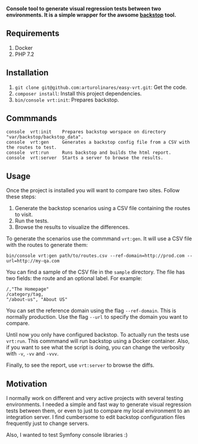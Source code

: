 **Console tool to generate visual regression tests between two environments. It is
a simple wrapper for the awsome [backstop](https://github.com/garris/BackstopJS)
tool.**

## Requirements

1. Docker
2. PHP 7.2

## Installation

1. `git clone git@github.com:arturolinares/easy-vrt.git`: Get the code.
2. `composer install`: Install this project dependencies.
3. `bin/console vrt:init`: Prepares backstop.

## Commmands

```
console  vrt:init    Prepares backstop worspace on directory "var/backstop/backstop_data".
console  vrt:gen     Generates a backstop config file from a CSV with the routes to test.
console  vrt:run     Runs backstop and builds the html report.
console  vrt:server  Starts a server to browse the results.
```

## Usage

Once the project is installed you will want to compare two sites. Follow these
steps:

1. Generate the backstop scenarios using a CSV file containing the routes to visit.
2. Run the tests.
3. Browse the results to visualize the differences.

To generate the scenarios use the commmand `vrt:gen`. It will use a CSV file
with the routes to generate them:

    bin/console vrt:gen path/to/routes.csv --ref-domain=http://prod.com --url=http://my-qa.com

You can find a sample of the CSV file in the `sample` directory. The file has
two fields: the route and an optional label. For example:

    /,"The Homepage"
    /category/tag,
    "/about-us", "About US"

You can set the reference domain using the flag `--ref-domain`. This is normally
production. Use the flag `--url` to specify the domain you want to compare.

Until now you only have configured backstop. To actually run the tests use
`vrt:run`. This commmand will run backstop using a Docker container. Also, if
you want to see what the script is doing, you can change the verbosity with
`-v`, `-vv` and `-vvv`.

Finally, to see the report, use `vrt:server` to browse the diffs.

## Motivation

I normally work on different and very active projects with several testing
environments. I needed a simple and fast way to generate visual regression
tests between them, or even to just to compare my local environment to an integration
server. I find cumbersome to edit backstop configuration files frequently just to
change servers.

Also, I wanted to test Symfony console libraries :)
